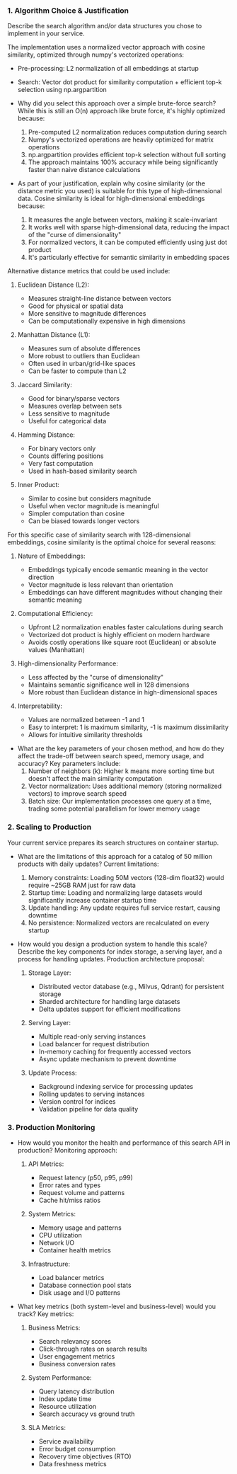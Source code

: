 ### 1. Algorithm Choice & Justification

Describe the search algorithm and/or data structures you chose to implement in your service.

The implementation uses a normalized vector approach with cosine similarity, optimized through numpy's vectorized operations:
- Pre-processing: L2 normalization of all embeddings at startup
- Search: Vector dot product for similarity computation + efficient top-k selection using np.argpartition

- Why did you select this approach over a simple brute-force search?
  While this is still an O(n) approach like brute force, it's highly optimized because:
  1. Pre-computed L2 normalization reduces computation during search
  2. Numpy's vectorized operations are heavily optimized for matrix operations
  3. np.argpartition provides efficient top-k selection without full sorting
  4. The approach maintains 100% accuracy while being significantly faster than naive distance calculations

- As part of your justification, explain why cosine similarity (or the distance metric you used) is suitable for this type of high-dimensional data.
  Cosine similarity is ideal for high-dimensional embeddings because:
  1. It measures the angle between vectors, making it scale-invariant
  2. It works well with sparse high-dimensional data, reducing the impact of the "curse of dimensionality"
  3. For normalized vectors, it can be computed efficiently using just dot product
  4. It's particularly effective for semantic similarity in embedding spaces

Alternative distance metrics that could be used include:

1. Euclidean Distance (L2):
   - Measures straight-line distance between vectors
   - Good for physical or spatial data
   - More sensitive to magnitude differences
   - Can be computationally expensive in high dimensions

2. Manhattan Distance (L1):
   - Measures sum of absolute differences
   - More robust to outliers than Euclidean
   - Often used in urban/grid-like spaces
   - Can be faster to compute than L2

3. Jaccard Similarity:
   - Good for binary/sparse vectors
   - Measures overlap between sets
   - Less sensitive to magnitude
   - Useful for categorical data

4. Hamming Distance:
   - For binary vectors only
   - Counts differing positions
   - Very fast computation
   - Used in hash-based similarity search

5. Inner Product:
   - Similar to cosine but considers magnitude
   - Useful when vector magnitude is meaningful
   - Simpler computation than cosine
   - Can be biased towards longer vectors

For this specific case of similarity search with 128-dimensional embeddings, cosine similarity is the optimal choice for several reasons:

1. Nature of Embeddings:
   - Embeddings typically encode semantic meaning in the vector direction
   - Vector magnitude is less relevant than orientation
   - Embeddings can have different magnitudes without changing their semantic meaning

2. Computational Efficiency:
   - Upfront L2 normalization enables faster calculations during search
   - Vectorized dot product is highly efficient on modern hardware
   - Avoids costly operations like square root (Euclidean) or absolute values (Manhattan)

3. High-dimensionality Performance:
   - Less affected by the "curse of dimensionality"
   - Maintains semantic significance well in 128 dimensions
   - More robust than Euclidean distance in high-dimensional spaces

4. Interpretability:
   - Values are normalized between -1 and 1
   - Easy to interpret: 1 is maximum similarity, -1 is maximum dissimilarity
   - Allows for intuitive similarity thresholds

- What are the key parameters of your chosen method, and how do they affect the trade-off between search speed, memory usage, and accuracy?
  Key parameters include:
  1. Number of neighbors (k): Higher k means more sorting time but doesn't affect the main similarity computation
  2. Vector normalization: Uses additional memory (storing normalized vectors) to improve search speed
  3. Batch size: Our implementation processes one query at a time, trading some potential parallelism for lower memory usage

### 2. Scaling to Production

Your current service prepares its search structures on container startup.

- What are the limitations of this approach for a catalog of 50 million products with daily updates?
  Current limitations:
  1. Memory constraints: Loading 50M vectors (128-dim float32) would require ~25GB RAM just for raw data
  2. Startup time: Loading and normalizing large datasets would significantly increase container startup time
  3. Update handling: Any update requires full service restart, causing downtime
  4. No persistence: Normalized vectors are recalculated on every startup

- How would you design a production system to handle this scale? Describe the key components for index storage, a serving layer, and a process for handling updates.
  Production architecture proposal:
  1. Storage Layer:
     - Distributed vector database (e.g., Milvus, Qdrant) for persistent storage
     - Sharded architecture for handling large datasets
     - Delta updates support for efficient modifications

  2. Serving Layer:
     - Multiple read-only serving instances
     - Load balancer for request distribution
     - In-memory caching for frequently accessed vectors
     - Async update mechanism to prevent downtime

  3. Update Process:
     - Background indexing service for processing updates
     - Rolling updates to serving instances
     - Version control for indices
     - Validation pipeline for data quality

### 3. Production Monitoring

- How would you monitor the health and performance of this search API in production?
  Monitoring approach:
  1. API Metrics:
     - Request latency (p50, p95, p99)
     - Error rates and types
     - Request volume and patterns
     - Cache hit/miss ratios

  2. System Metrics:
     - Memory usage and patterns
     - CPU utilization
     - Network I/O
     - Container health metrics

  3. Infrastructure:
     - Load balancer metrics
     - Database connection pool stats
     - Disk usage and I/O patterns

- What key metrics (both system-level and business-level) would you track?
  Key metrics:
  1. Business Metrics:
     - Search relevancy scores
     - Click-through rates on search results
     - User engagement metrics
     - Business conversion rates

  2. System Performance:
     - Query latency distribution
     - Index update time
     - Resource utilization
     - Search accuracy vs ground truth

  3. SLA Metrics:
     - Service availability
     - Error budget consumption
     - Recovery time objectives (RTO)
     - Data freshness metrics
